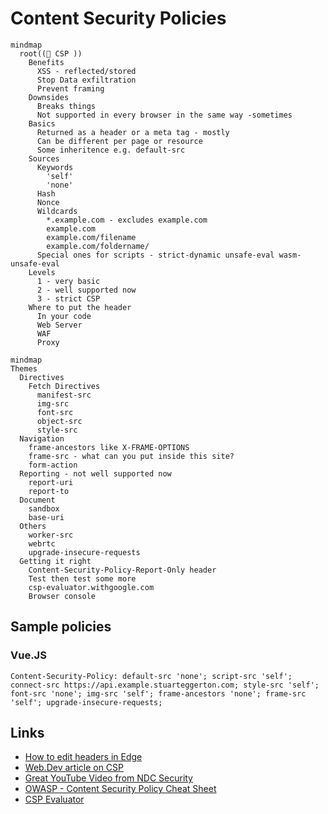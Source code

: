 # Content Security Policies

```mermaid
mindmap
  root((🚀 CSP ))
    Benefits
      XSS - reflected/stored
      Stop Data exfiltration
      Prevent framing
    Downsides
      Breaks things
      Not supported in every browser in the same way -sometimes
    Basics
      Returned as a header or a meta tag - mostly
      Can be different per page or resource
      Some inheritence e.g. default-src
    Sources
      Keywords
        'self'
        'none'
      Hash
      Nonce
      Wildcards
        *.example.com - excludes example.com
        example.com
        example.com/filename
        example.com/foldername/
      Special ones for scripts - strict-dynamic unsafe-eval wasm-unsafe-eval
    Levels
      1 - very basic
      2 - well supported now
      3 - strict CSP
    Where to put the header
      In your code
      Web Server
      WAF
      Proxy
```

```mermaid
mindmap
Themes
  Directives
    Fetch Directives
      manifest-src
      img-src
      font-src
      object-src
      style-src
  Navigation
    frame-ancestors like X-FRAME-OPTIONS
    frame-src - what can you put inside this site?
    form-action
  Reporting - not well supported now
    report-uri
    report-to
  Document
    sandbox
    base-uri
  Others
    worker-src
    webrtc
    upgrade-insecure-requests
  Getting it right
    Content-Security-Policy-Report-Only header
    Test then test some more
    csp-evaluator.withgoogle.com
    Browser console
```

## Sample policies
### Vue.JS
```
Content-Security-Policy: default-src 'none'; script-src 'self'; connect-src https://api.example.stuarteggerton.com; style-src 'self'; font-src 'none'; img-src 'self'; frame-ancestors 'none'; frame-src 'self'; upgrade-insecure-requests;
```

## Links
- [How to edit headers in Edge](https://learn.microsoft.com/en-us/microsoft-edge/devtools/javascript/overrides)
- [Web.Dev article on CSP](https://web.dev/articles/csp)
- [Great YouTube Video from NDC Security](https://youtu.be/eFbFMqaqSAk?si=jT4m4opwIcBUV6AU)
- [OWASP - Content Security Policy Cheat Sheet](https://cheatsheetseries.owasp.org/cheatsheets/Content_Security_Policy_Cheat_Sheet.html)
- [CSP Evaluator](https://csp-evaluator.withgoogle.com)
